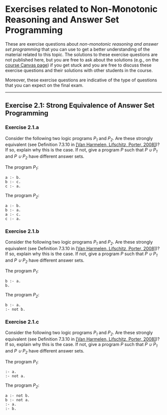 # Exercises related to Non-Monotonic Reasoning and Answer Set Programming

These are exercise questions about *non-monotonic reasoning and answer set programming* that you can use
to get a better understanding of the material related to this topic.
The solutions to these exercise questions are not published here, but you are free
to ask about the solutions (e.g., on the [course Canvas page](https://canvas.uva.nl/courses/10768))
if you get stuck and you are free to discuss these exercise questions and their solutions
with other students in the course.

Moreover, these exercise questions are indicative of the type of questions that
you can expect on the final exam.

---

## Exercise 2.1: Strong Equivalence of Answer Set Programming

### Exercise 2.1.a

Consider the following two logic programs *P<sub>1</sub>* and *P<sub>2</sub>*.
Are these strongly equivalent
(see Definition 7.3.10 in [[Van Harmelen, Lifschitz, Porter, 2008]](https://github.com/rdehaan/KRR-course#hokr))?
If so, explain why this is the case.
If not, give a program *P* such
that *P &cup; P<sub>1</sub>*
and *P &cup; P<sub>2</sub>* have different answer sets.

The program *P<sub>1</sub>*:
```
a :- b.
b :- c.
c :- a.
```

The program *P<sub>2</sub>*:
```
a :- b.
b :- a.
a :- c.
c :- a.
```

### Exercise 2.1.b

Consider the following two logic programs *P<sub>1</sub>* and *P<sub>2</sub>*.
Are these strongly equivalent
(see Definition 7.3.10 in [[Van Harmelen, Lifschitz, Porter, 2008]](https://github.com/rdehaan/KRR-course#hokr))?
If so, explain why this is the case.
If not, give a program *P* such
that *P &cup; P<sub>1</sub>*
and *P &cup; P<sub>2</sub>* have different answer sets.

The program *P<sub>1</sub>*:
```
b :- a.
b.
```

The program *P<sub>2</sub>*:
```
b :- a.
:- not b.
```

### Exercise 2.1.c

Consider the following two logic programs *P<sub>1</sub>* and *P<sub>2</sub>*.
Are these strongly equivalent
(see Definition 7.3.10 in [[Van Harmelen, Lifschitz, Porter, 2008]](https://github.com/rdehaan/KRR-course#hokr))?
If so, explain why this is the case.
If not, give a program *P* such
that *P &cup; P<sub>1</sub>*
and *P &cup; P<sub>2</sub>* have different answer sets.

The program *P<sub>1</sub>*:
```
:- a.
:- not a.
```

The program *P<sub>2</sub>*:
```
a :- not b.
b :- not a.
:- a.
:- b.
```
